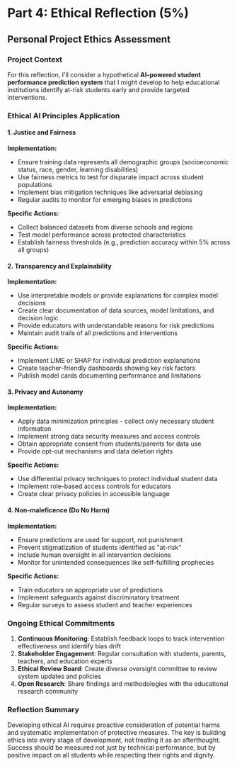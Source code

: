 # Part 4: Ethical Reflection (5%)

## Personal Project Ethics Assessment

### Project Context
For this reflection, I'll consider a hypothetical **AI-powered student performance prediction system** that I might develop to help educational institutions identify at-risk students early and provide targeted interventions.

### Ethical AI Principles Application

#### 1. **Justice and Fairness**
**Implementation:**
- Ensure training data represents all demographic groups (socioeconomic status, race, gender, learning disabilities)
- Use fairness metrics to test for disparate impact across student populations
- Implement bias mitigation techniques like adversarial debiasing
- Regular audits to monitor for emerging biases in predictions

**Specific Actions:**
- Collect balanced datasets from diverse schools and regions
- Test model performance across protected characteristics
- Establish fairness thresholds (e.g., prediction accuracy within 5% across all groups)

#### 2. **Transparency and Explainability**
**Implementation:**
- Use interpretable models or provide explanations for complex model decisions
- Create clear documentation of data sources, model limitations, and decision logic
- Provide educators with understandable reasons for risk predictions
- Maintain audit trails of all predictions and interventions

**Specific Actions:**
- Implement LIME or SHAP for individual prediction explanations
- Create teacher-friendly dashboards showing key risk factors
- Publish model cards documenting performance and limitations

#### 3. **Privacy and Autonomy**
**Implementation:**
- Apply data minimization principles - collect only necessary student information
- Implement strong data security measures and access controls
- Obtain appropriate consent from students/parents for data use
- Provide opt-out mechanisms and data deletion rights

**Specific Actions:**
- Use differential privacy techniques to protect individual student data
- Implement role-based access controls for educators
- Create clear privacy policies in accessible language

#### 4. **Non-maleficence (Do No Harm)**
**Implementation:**
- Ensure predictions are used for support, not punishment
- Prevent stigmatization of students identified as "at-risk"
- Include human oversight in all intervention decisions
- Monitor for unintended consequences like self-fulfilling prophecies

**Specific Actions:**
- Train educators on appropriate use of predictions
- Implement safeguards against discriminatory treatment
- Regular surveys to assess student and teacher experiences

### Ongoing Ethical Commitments

1. **Continuous Monitoring**: Establish feedback loops to track intervention effectiveness and identify bias drift
2. **Stakeholder Engagement**: Regular consultation with students, parents, teachers, and education experts
3. **Ethical Review Board**: Create diverse oversight committee to review system updates and policies
4. **Open Research**: Share findings and methodologies with the educational research community

### Reflection Summary

Developing ethical AI requires proactive consideration of potential harms and systematic implementation of protective measures. The key is building ethics into every stage of development, not treating it as an afterthought. Success should be measured not just by technical performance, but by positive impact on all students while respecting their rights and dignity.